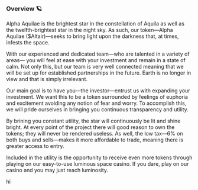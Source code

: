 ### Overview 🪐
Alpha Aquilae is the brightest star in the constellation of Aquila as well as the twelfth-brightest star in the night sky. As such, our token—Alpha Aquilae ($Altair)—seeks to bring light upon the darkness that, at times, infests the space. 

With our experienced and dedicated team—who are talented in a variety of areas— you will feel at ease with your investment and remain in a state of calm. Not only this, but our team is very well connected meaning that we will be set up for established partnerships in the future.  Earth is no longer in view and that is simply irrelevant. 

Our main goal is to have you—the investor—entrust us with expanding your investment. We want this to be a token surrounded by feelings of euphoria and excitement avoiding any notion of fear and worry. To accomplish this, we will pride ourselves in bringing you continuous transparency and utility. 

By brining you constant utility, the star will continuously be lit and shine bright. At every point of the project there will good reason to own the tokens; they will never be rendered useless. As well, the low tax—6% on both buys and sells—makes it more affordable to trade, meaning there is greater access to entry. 

Included in the utility is the opportunity to receive even more tokens through playing on our easy-to-use luminous space casino. If you dare, play on our casino and you may just reach luminosity.



<!--
**mission-altair/mission-altair** is a ✨ _special_ ✨ repository because its `README.md` (this file) appears on your GitHub profile.

Here are some ideas to get you started:

- 🔭 I’m currently working on ...
- 🌱 I’m currently learning ...
- 👯 I’m looking to collaborate on ...
- 🤔 I’m looking for help with ...
- 💬 Ask me about ...
- 📫 How to reach me: ...
- 😄 Pronouns: ...
- ⚡ Fun fact: ...
-->hi
